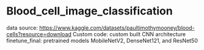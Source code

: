 # Blood_cell_image_classification
data source: https://www.kaggle.com/datasets/paultimothymooney/blood-cells?resource=download
Custom code: custom built CNN architecture
finetune_final: pretrained models MobileNetV2, DenseNet121, and ResNet50
